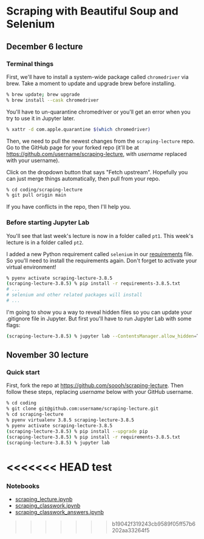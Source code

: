 # Scraping with Beautiful Soup and Selenium

## December 6 lecture

### Terminal things

First, we'll have to install a system-wide package called `chromedriver` via brew. Take a moment to update and upgrade brew before installing.

```sh
% brew update; brew upgrade
% brew install --cask chromedriver
```

You'll have to un-quarantine chromedriver or you'll get an error when you try to use it in Jupyter later.

```sh
% xattr -d com.apple.quarantine $(which chromedriver)
```

Then, we need to pull the newest changes from the `scraping-lecture` repo. Go to the GitHub page for your forked repo (it'll be at https://github.com/username/scraping-lecture, with _username_ replaced with your username).

Click on the dropdown button that says "Fetch upstream". Hopefully you can just merge things automatically, then pull from your repo.

```sh
% cd coding/scraping-lecture
% git pull origin main
```

If you have conflicts in the repo, then I'll help you.

### Before starting Jupyter Lab

You'll see that last week's lecture is now in a folder called `pt1`. This week's lecture is in a folder called `pt2`. 

I added a new Python requirement called `selenium` in our [requirements](requirements-3.8.5.txt) file. So you'll need to install the requirements again. Don't forget to activate your virtual environment!

```sh
% pyenv activate scraping-lecture-3.8.5
(scraping-lecture-3.8.5) % pip install -r requirements-3.8.5.txt
# ...
# selenium and other related packages will install
# ...
```

I'm going to show you a way to reveal hidden files so you can update your .gitignore file in Jupyter. But first you'll have to run Jupyter Lab with some flags:

```sh
(scraping-lecture-3.8.5) % jupyter lab --ContentsManager.allow_hidden=True
```


## November 30 lecture

### Quick start

First, fork the repo at https://github.com/soooh/scraping-lecture. Then follow these steps, replacing _username_ below with your GitHub username.

```sh
% cd coding
% git clone git@github.com:username/scraping-lecture.git
% cd scraping-lecture
% pyenv virtualenv 3.8.5 scraping-lecture-3.8.5
% pyenv activate scraping-lecture-3.8.5
(scraping-lecture-3.8.5) % pip install --upgrade pip
(scraping-lecture-3.8.5) % pip install -r requirements-3.8.5.txt
(scraping-lecture-3.8.5) % jupyter lab
```
<<<<<<< HEAD
test
=======

### Notebooks
- [scraping_lecture.ipynb](scraping_lecture.ipynb) 
- [scraping_classwork.ipynb](scraping_classwork.ipynb)
- [scraping_classwork_answers.ipynb](scraping_classwork_answers.ipynb)
>>>>>>> b19042f319243cb9589f05ff57b6202aa33264f5
